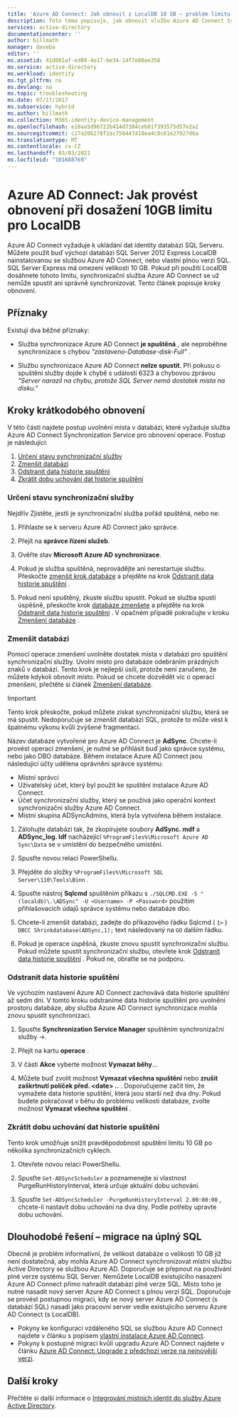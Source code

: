```yaml
---
title: 'Azure AD Connect: Jak obnovit z LocalDB 10 GB – problém limitu | Microsoft Docs'
description: Toto téma popisuje, jak obnovit službu Azure AD Connect Synchronization Service v případě, že dojde k potížím s limitem LocalDB 10GB.
services: active-directory
documentationcenter: ''
author: billmath
manager: daveba
editor: ''
ms.assetid: 41d081af-ed89-4e17-be34-14f7e80ae358
ms.service: active-directory
ms.workload: identity
ms.tgt_pltfrm: na
ms.devlang: na
ms.topic: troubleshooting
ms.date: 07/17/2017
ms.subservice: hybrid
ms.author: billmath
ms.collection: M365-identity-device-management
ms.openlocfilehash: e10aa5d96722b414d7384ceb81f393575d57e2a2
ms.sourcegitcommit: c27a20b278f2ac758447418ea4c8c61e27927d6a
ms.translationtype: MT
ms.contentlocale: cs-CZ
ms.lasthandoff: 03/03/2021
ms.locfileid: "101688769"
---
```

# <a name="azure-ad-connect-how-to-recover-from-localdb-10-gb-limit"></a>Azure AD Connect: Jak provést obnovení při dosažení 10GB limitu pro LocalDB
Azure AD Connect vyžaduje k ukládání dat identity databázi SQL Serveru. Můžete použít buď výchozí databázi SQL Server 2012 Express LocalDB nainstalovanou se službou Azure AD Connect, nebo vlastní plnou verzi SQL. SQL Server Express má omezení velikosti 10 GB. Pokud při použití LocalDB dosáhnete tohoto limitu, synchronizační služba Azure AD Connect se už nemůže spustit ani správně synchronizovat. Tento článek popisuje kroky obnovení.

## <a name="symptoms"></a>Příznaky
Existují dva běžné příznaky:

* Služba synchronizace Azure AD Connect **je spuštěná** , ale neproběhne synchronizace s chybou *"zastaveno-Database-disk-Full"* .

* Službu synchronizace Azure AD Connect **nelze spustit**. Při pokusu o spuštění služby dojde k chybě s událostí 6323 a chybovou zprávou *"Server narazil na chybu, protože SQL Server nemá dostatek místa na disku."*

## <a name="short-term-recovery-steps"></a>Kroky krátkodobého obnovení
V této části najdete postup uvolnění místa v databázi, které vyžaduje služba Azure AD Connect Synchronization Service pro obnovení operace. Postup je následující:
1. [Určení stavu synchronizační služby](#determine-the-synchronization-service-status)
2. [Zmenšit databázi](#shrink-the-database)
3. [Odstranit data historie spuštění](#delete-run-history-data)
4. [Zkrátit dobu uchování dat historie spuštění](#shorten-retention-period-for-run-history-data)

### <a name="determine-the-synchronization-service-status"></a>Určení stavu synchronizační služby
Nejdřív Zjistěte, jestli je synchronizační služba pořád spuštěná, nebo ne:

1. Přihlaste se k serveru Azure AD Connect jako správce.

2. Přejít na **správce řízení služeb**.

3. Ověřte stav **Microsoft Azure AD synchronizace**.


4. Pokud je služba spuštěná, neprovádějte ani nerestartuje službu. Přeskočte [zmenšit krok databáze](#shrink-the-database) a přejděte na krok [Odstranit data historie spuštění](#delete-run-history-data) .

5. Pokud není spuštěný, zkuste službu spustit. Pokud se služba spustí úspěšně, přeskočte krok [databáze zmenšete](#shrink-the-database) a přejděte na krok [Odstranit data historie spuštění](#delete-run-history-data) . V opačném případě pokračujte v kroku [Zmenšení databáze](#shrink-the-database) .

### <a name="shrink-the-database"></a>Zmenšit databázi
Pomocí operace zmenšení uvolněte dostatek místa v databázi pro spuštění synchronizační služby. Uvolní místo pro databáze odebráním prázdných znaků v databázi. Tento krok je nejlepší úsilí, protože není zaručeno, že můžete kdykoli obnovit místo. Pokud se chcete dozvědět víc o operaci zmenšení, přečtěte si článek [Zmenšení databáze](/sql/relational-databases/databases/shrink-a-database).

> [!IMPORTANT]
> Tento krok přeskočte, pokud můžete získat synchronizační službu, která se má spustit. Nedoporučuje se zmenšit databázi SQL, protože to může vést k špatnému výkonu kvůli zvýšené fragmentaci.

Název databáze vytvořené pro Azure AD Connect je **AdSync**. Chcete-li provést operaci zmenšení, je nutné se přihlásit buď jako správce systému, nebo jako DBO databáze. Během instalace Azure AD Connect jsou následující účty udělena oprávnění správce systému:
* Místní správci
* Uživatelský účet, který byl použit ke spuštění instalace Azure AD Connect.
* Účet synchronizační služby, který se používá jako operační kontext synchronizační služby Azure AD Connect.
* Místní skupina ADSyncAdmins, která byla vytvořena během instalace.

1. Zálohujte databázi tak, že zkopírujete soubory **AdSync. mdf** a **ADSync_log. ldf** nacházející `%ProgramFiles%\Microsoft Azure AD Sync\Data` se v umístění do bezpečného umístění.

2. Spusťte novou relaci PowerShellu.

3. Přejděte do složky `%ProgramFiles%\Microsoft SQL Server\110\Tools\Binn` .

4. Spusťte nástroj **Sqlcmd** spuštěním příkazu s `./SQLCMD.EXE -S "(localdb)\.\ADSync" -U <Username> -P <Password>` použitím přihlašovacích údajů správce systému nebo databáze dbo.

5. Chcete-li zmenšit databázi, zadejte do příkazového řádku Sqlcmd ( `1>` ) `DBCC Shrinkdatabase(ADSync,1);` text následovaný na `GO` dalším řádku.

6. Pokud je operace úspěšná, zkuste znovu spustit synchronizační službu. Pokud můžete spustit synchronizační službu, otevřete krok [Odstranit data historie spuštění](#delete-run-history-data) . Pokud ne, obraťte se na podporu.

### <a name="delete-run-history-data"></a>Odstranit data historie spuštění
Ve výchozím nastavení Azure AD Connect zachovává data historie spuštění až sedm dní. V tomto kroku odstraníme data historie spuštění pro uvolnění prostoru databáze, aby služba Azure AD Connect synchronizace mohla znovu spustit synchronizaci.

1. Spusťte **Synchronization Service Manager** spuštěním synchronizační služby →.

2. Přejít na kartu **operace** .

3. V části **Akce** vyberte možnost **Vymazat běhy**...

4. Můžete buď zvolit možnost **Vymazat všechna spuštění** nebo **zrušit zaškrtnutí políček před. \<date> ..** . Doporučujeme začít tím, že vymažete data historie spuštění, která jsou starší než dva dny. Pokud budete pokračovat v běhu do problému velikosti databáze, zvolte možnost **Vymazat všechna spuštění** .

### <a name="shorten-retention-period-for-run-history-data"></a>Zkrátit dobu uchování dat historie spuštění
Tento krok umožňuje snížit pravděpodobnost spuštění limitu 10 GB po několika synchronizačních cyklech.

1. Otevřete novou relaci PowerShellu.

2. Spusťte `Get-ADSyncScheduler` a poznamenejte si vlastnost PurgeRunHistoryInterval, která určuje aktuální dobu uchování.

3. Spusťte `Set-ADSyncScheduler -PurgeRunHistoryInterval 2.00:00:00` , chcete-li nastavit dobu uchování na dva dny. Podle potřeby upravte dobu uchování.

## <a name="long-term-solution--migrate-to-full-sql"></a>Dlouhodobé řešení – migrace na úplný SQL
Obecně je problém informativní, že velikost databáze o velikosti 10 GB již není dostatečná, aby mohla Azure AD Connect synchronizovat místní službu Active Directory se službou Azure AD. Doporučuje se přepnout na používání plné verze systému SQL Server. Nemůžete LocalDB existujícího nasazení Azure AD Connect přímo nahradit databází plné verze SQL. Místo toho je nutné nasadit nový server Azure AD Connect s plnou verzí SQL. Doporučuje se provést postupnou migraci, kdy se nový server Azure AD Connect (s databází SQL) nasadí jako pracovní server vedle existujícího serveru Azure AD Connect (s LocalDB). 
* Pokyny ke konfiguraci vzdáleného SQL se službou Azure AD Connect najdete v článku s popisem [vlastní instalace Azure AD Connect](./how-to-connect-install-custom.md).
* Pokyny k postupné migraci kvůli upgradu Azure AD Connect najdete v článku [Azure AD Connect: Upgrade z předchozí verze na nejnovější verzi](./how-to-upgrade-previous-version.md#swing-migration).

## <a name="next-steps"></a>Další kroky
Přečtěte si další informace o [Integrování místních identit do služby Azure Active Directory](whatis-hybrid-identity.md).
